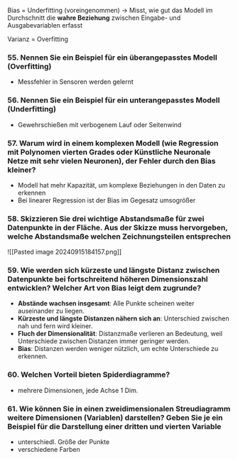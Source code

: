 
Bias = Underfitting (voreingenommen) -> Misst, wie gut das Modell im Durchschnitt die **wahre Beziehung** zwischen Eingabe- und Ausgabevariablen erfasst

Varianz = Overfitting 

### 55. Nennen Sie ein Beispiel für ein überangepasstes Modell (Overfitting)

- Messfehler in Sensoren werden gelernt
### 56. Nennen Sie ein Beispiel für ein unterangepasstes Modell (Underfitting)
- Gewehrschießen mit verbogenem Lauf oder Seitenwind

### 57. Warum wird in einem komplexen Modell (wie Regression mit Polynomen vierten Grades oder Künstliche Neuronale Netze mit sehr vielen Neuronen), der Fehler durch den Bias kleiner?
- Modell hat mehr Kapazität, um komplexe Beziehungen in den Daten zu erkennen
- Bei linearer Regression ist der Bias im Gegesatz umsogrößer

### 58. Skizzieren Sie drei wichtige Abstandsmaße für zwei Datenpunkte in der Fläche. Aus der Skizze muss hervorgeben, welche Abstandsmaße welchen Zeichnungsteilen entsprechen
![[Pasted image 20240915184157.png]]

### 59. Wie werden sich kürzeste und längste Distanz zwischen Datenpunkte bei fortschreitend höheren Dimensionszahl entwicklen? Welcher Art von Bias leigt dem zugrunde?
- **Abstände wachsen insgesamt**: Alle Punkte scheinen weiter auseinander zu liegen.
- **Kürzeste und längste Distanzen nähern sich an**: Unterschied zwischen nah und fern wird kleiner.
- **Fluch der Dimensionalität**: Distanzmaße verlieren an Bedeutung, weil Unterschiede zwischen Distanzen immer geringer werden.
- **Bias**: Distanzen werden weniger nützlich, um echte Unterschiede zu erkennen.

### 60. Welchen Vorteil bieten Spiderdiagramme?
- mehrere Dimensionen, jede Achse 1 Dim.

### 61. Wie können Sie in einen zweidimensionalen Streudiagramm weitere Dimensionen (Variablen) darstellen? Geben Sie je ein Beispiel für die Darstellung einer dritten und vierten Variable
- unterschiedl. Größe der Punkte
- verschiedene Farben